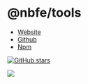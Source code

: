 # @nbfe/tools

- [Website](https://shuoshubao.github.io/tools)
- [Github](https://github.com/shuoshubao/nbfe/tree/master/packages/tools)
- [Npm](https://www.npmjs.com/package/@nbfe/tools)

[![GitHub stars](https://img.shields.io/github/stars/shuoshubao/nbfe.svg?style=social&label=Star&maxAge=2592000)](https://github.com/shuoshubao/nbfe/tree/master/packages/tools)

![](https://nodei.co/npm/@nbfe/tools.png)
